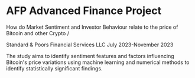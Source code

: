 # AFP Advanced Finance Project
How do Market Sentiment and Investor Behaviour relate to the price of Bitcoin and other Crypto / 

Standard & Poors Financial Services LLC 
July 2023-November 2023

The study aims to identify sentiment features and factors influencing Bitcoin's price variations using machine learning and numerical methods to identify statistically significant findings.
